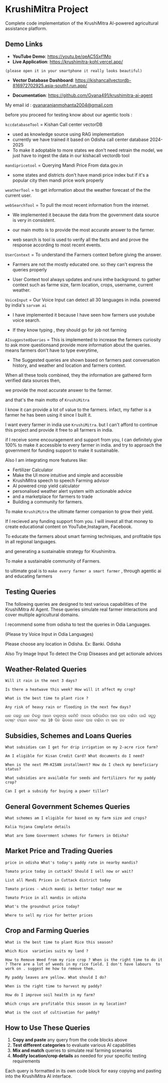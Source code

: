 # KrushiMitra Project

Complete code implementation of the KrushiMitra AI-powered agricultural assistance platform.

## Demo Links

- **YouTube Demo**: https://youtu.be/qeAC5Sxf1Mo
- **Live Application**: https://krushimitra-kohl.vercel.app/

`(please open it in your smartphone it really looks beautiful)`

- **Vector Database Dashboard**: https://kishancallvectordb-816972702925.asia-south1.run.app/

- **Documentation**: https://github.com/Gyana491/krushimitra-ai-agent

My email id : gyanaranjanmohanta2004@gmail.com


before you proceed for testing know about our agentic tools : 

`kccdatabaseTool` = Kishan Call center vectorDB
- used as knowledge source using RAG implementation 
- currently we have trained it based on Odisha call center database 2024-2025
- To make it adoptable to more states we don't need retrain the model, we just have to ingest the data in our kishacall vectordb tool

`mandipricetool` = Querying Mandi Price From data.gov.in 

- some states and districts don't have mandi price index but if it's a popular city then mandi price work properly

`weatherTool` = to get information about the weather forecast of the the current user.

`webSearchTool` = To pull the most recent information from the internet.

- We implemented it because the data from the government data source is very in consistent.

- our main motto is to provide the most accurate answer to the farmer. 

- web search is tool is used to verify all the facts and and prove the response according to most recent events.

`UserContext` = To understand the Farmers context before giving the answer.

- Farmers are not the mostly educated one. so they can't express the queries properly

- User Context tool always updates and runs inthe background. to gather context such as farme size, farm location, crops, username, current weather.


`VoiceInput` = Our Voice Input can detect all 30 languages in india. powered by india's `sarvam ai` 

- I have implemented it because I have seen how farmers use youtube voice search.

- If they know typing , they should go for job not farming

`AIsuggestedQueries` = This is implemented to increase the farmers curiosity to ask more questionsand provide more information about the queries. means farmers don't have to type everytime, 

- The Suggested queries are shown based on farmers past conversation history, and weather and location and farmers context.




When all these tools combined, they the information are gathered form verified data sources then,

we provide the most accurate answer to the farmer.

and that's the main motto of `KrushiMitra`

I know it can provide a lot of value to the farmers. infact, my father is a farmer he has been using it since I built it.

I want every farmer in india use `KrushiMitra`.
but I can't afford to continue this project and provide it free to all farmers in india.


if I receive some encouragement and support from you, I can definitely give 100% to make it accessible to every farmer in india.
and try to approach the government for funding support to make it sustainable. 

Also I am integrating more features like: 

- Fertilizer Calculator 
- Make the UI more intuitive and simple and accessible 
- KrushiMitra speech to speech Farming advisor
- AI powered crop yield calculator
- personalised weather alert system with actionable advice 
- and a marketplace for farmers to trade 
- Building a community for farmers.

To make `KrushiMitra` the ultimate farmer companion to grow their yield.

If I recieved any funding support from you. I will invest all that money to create educational content on YouTube,Instagram, Facebook.

To educate the farmers about smart farming techniques, and profitable tips in all regional languages.

and generating a sustainable strategy for Krushimitra. 

To make a sustainable community of Farmers.

to ultimate goal is to `make every farmer a smart farmer` , through agentic ai and educating farmers



## Testing Queries

The following queries are designed to test various capabilities of the KrushiMitra AI Agent. These queries simulate real farmer interactions and cover multiple agricultural domains.

I recommend some from odisha to test the queries in Odia Languages.

(Please try Voice Input in Odia Languages)

Please choose any location in Odisha. Ex: Banki. Odisha

Also Try Image Input To detect  the Crop Diseases and get actionale advices


## Weather-Related Queries

```
Will it rain in the next 3 days? 
```

```
Is there a heatwave this week? How will it affect my crop?
```

```
What is the best time to plant rice ?
```

```
Any risk of heavy rain or flooding in the next few days?
```

```
ଧାନ ଗଛରୁ ଧାନ ବିଲରୁ ଆମେ ବାଳୁଙ୍ଗା କେମିତି ଅଲଗା କରିପାରିବା ଆଉ ଘାସ ବାଛିବା ପାଇଁ ସବୁଠୁ ବେଷ୍ଟ ଟାଇମ କେବେ ଏଇ 10 ଦିନ ଭିତରେ କେବେ ଘାସ ବାଛିବା ଟା ଭଲ ହବ
```

## Subsidies, Schemes and Loans Queries

```
What subsidies can I get for drip irrigation on my 2-acre rice farm?
```

```
Am I eligible for Kisan Credit Card? What documents do I need?
```

```
When is the next PM-KISAN installment? How do I check my beneficiary status?
```

```
What subsidies are available for seeds and fertilizers for my paddy crop?
```

```
Can I get a subsidy for buying a power tiller?
```


## General Government Schemes Queries

```
What schemes am I eligible for based on my farm size and crops?
```

```
Kalia Yojana Complete details
```

```
What are Some Government schemes for farmers in Odisha?
```



## Market Price and Trading Queries

```
price in odisha What's today's paddy rate in nearby mandis?
```

```
Tomato price today in cuttack? Should I sell now or wait?
```

```
List all Mandi Prices in Cuttack district today
```


```
Tomato prices - which mandi is better today? near me
```

```
Tomato Price in all mandis in odisha
```

```
What's the groundnut price today?
```

```
Where to sell my rice for better prices 
```


## Crop and Farming Queries

```
What is the best time to plant Rice this season?
```

```
Which Rice  varieties suits my land ?
```

```
How to Remove Weed from my rice crop ? When is the right time to do it ? There are a lot of weeds in my rice field. I don't have labours  to work on . suggest me how to remove them.
```

```
My paddy leaves are yellow. What should I do?
```

```
When is the right time to harvest my paddy?
```

```
How do I improve soil health in my farm?
```

```
Which crops are profitable this season in my location?
```

```
What is the cost of cultivation for paddy?
```

## How to Use These Queries

1. **Copy and paste** any query from the code blocks above
2. **Test different categories** to evaluate various AI capabilities
3. **Mix and match** queries to simulate real farming scenarios
4. **Modify location/crop details** as needed for your specific testing requirements

Each query is formatted in its own code block for easy copying and pasting into the KrushiMitra AI interface.
